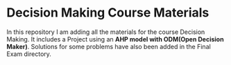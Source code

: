 # Decision Making Course Materials
In this repository I am adding all the materials for the course Decision Making.
It includes a Project using an **AHP model with ODM(Open Decision Maker)**. Solutions for some problems have also been added in the Final Exam directory. 
